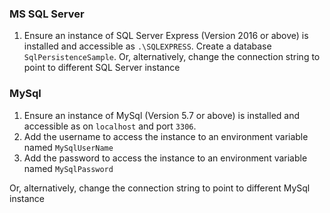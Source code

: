 

### MS SQL Server

 1. Ensure an instance of SQL Server Express (Version 2016 or above) is installed and accessible as `.\SQLEXPRESS`. Create a database `SqlPersistenceSample`. Or, alternatively, change the connection string to point to different SQL Server instance


### MySql

 1. Ensure an instance of MySql (Version 5.7 or above) is installed and accessible as on `localhost` and port `3306`.
 1. Add the username to access the instance to an environment variable named `MySqlUserName`
 1. Add the password to access the instance to an environment variable named `MySqlPassword`

Or, alternatively, change the connection string to point to different MySql instance
